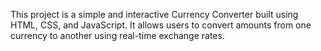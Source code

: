This project is a simple and interactive Currency Converter built using HTML, CSS, and JavaScript.
It allows users to convert amounts from one currency to another using real-time exchange rates.
